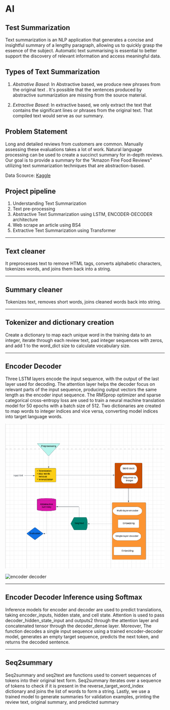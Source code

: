 # AI
## Test Summarization
Text summarization is an NLP application that generates a concise and insightful summary of a lengthy paragraph, allowing us to quickly grasp the essence of the subject. Automatic text summarising is essential to better support the discovery of relevant information and access meaningful data.

## Types of Text Summarization
1. *Abstrative Based*: In Abstractive based, we produce new phrases from the original text . It's possible that the sentences produced by abstractive summarization are missing from the source material.

2. *Extractive Based*: In extractive based, we only extract the text that contains the significant lines or phrases from the original text. That compiled text would serve as our summary.

## Problem Statement
Long and detailed reviews from customers are common. Manually assessing these evaluations takes a lot of work. Natural language processing can be used to create a succinct summary for in-depth reviews.
Our goal is to provide a summary for the "Amazon Fine Food Reviews" utilizing text summarization techniques that are abstraction-based.

Data Scource: [Kaggle](https://www.kaggle.com/snap/amazon-fine-food-reviews?select=Reviews.csv)

## Project pipeline
1. Understanding Text Summarization
2. Text pre-processing
3. Abstractive Text Summarization using LSTM, ENCODER-DECODER architecture
4. Web scrape an article using BS4
5. Extractive Text Summarization using Transformer
***
## Text cleaner
It preprocesses text to remove HTML tags, converts alphabetic characters, tokenizes words, and joins them back into a string.
 ***
## Summary cleaner
Tokenizes text, removes short words, joins cleaned words back into string.
***
## Tokenizer and dictionary creation
Create a dictionary to map each unique word in the training data to an integer, iterate through each review text, pad integer sequences with zeros, and add 1 to the word_dict size to calculate vocabulary size.
***
## Encoder Decoder
Three LSTM layers encode the input sequence, with the output of the last layer used for decoding. The attention layer helps the decoder focus on relevant parts of the input sequence, producing output vectors the same length as the encoder input sequence. The RMSprop optimizer and sparse categorical cross-entropy loss are used to train a neural machine translation model for 50 epochs with a batch size of 512. Two dictionaries are created to map words to integer indices and vice versa, converting model indices into target language words.

![encoder decoder](https://github.com/aunali1932/project-text-summary/blob/main/Screenshot%202023-05-09%20024835.png)

![encoder decoder]([https://github.com/mnm2401/test/blob/main/Screenshot%202023-05-09%20025751.png](https://github.com/aunali1932/project-text-summary/blob/main/Screenshot%202023-05-09%20025751.png))
***
## Encoder Decoder Inference using Softmax
Inference models for encoder and decoder are used to predict translations, taking encoder_inputs, hidden state, and cell state. Attention is used to pass decoder_hidden_state_input and outputs2 through the attention layer and concatenated tensor through the decoder_dense layer. Moreover, The function decodes a single input sequence using a trained encoder-decoder model, generates an empty target sequence, predicts the next token, and returns the decoded sentence.
***
## Seq2summary
Seq2summary and seq2text are functions used to convert sequences of tokens into their original text form. Seq2summary iterates over a sequence of tokens to check if it is present in the reverse_target_word_index dictionary and joins the list of words to form a string. Lastly, we use a trained model to generate summaries for validation examples, printing the review text, original summary, and predicted summary
